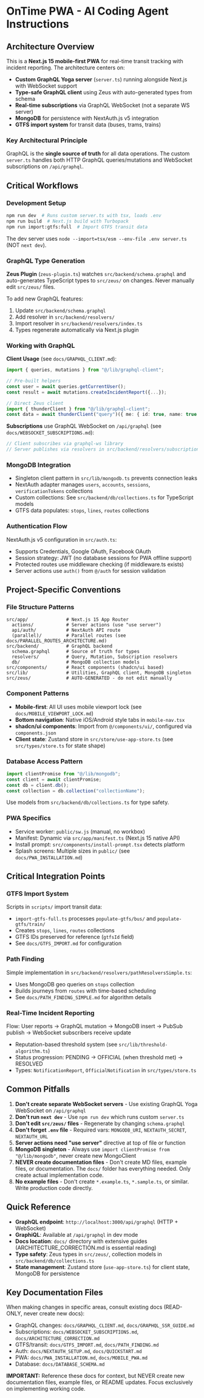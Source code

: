 # OnTime PWA - AI Coding Agent Instructions

## Architecture Overview

This is a **Next.js 15 mobile-first PWA** for real-time transit tracking with incident reporting. The architecture centers on:
- **Custom GraphQL Yoga server** (`server.ts`) running alongside Next.js with WebSocket support
- **Type-safe GraphQL client** using Zeus with auto-generated types from schema
- **Real-time subscriptions** via GraphQL WebSocket (not a separate WS server)
- **MongoDB** for persistence with NextAuth.js v5 integration
- **GTFS import system** for transit data (buses, trams, trains)

### Key Architectural Principle
GraphQL is the **single source of truth** for all data operations. The custom `server.ts` handles both HTTP GraphQL queries/mutations and WebSocket subscriptions on `/api/graphql`.

## Critical Workflows

### Development Setup
```bash
npm run dev  # Runs custom server.ts with tsx, loads .env
npm run build  # Next.js build with Turbopack
npm run import:gtfs:full  # Import GTFS transit data
```

The dev server uses `node --import=tsx/esm --env-file .env server.ts` (NOT `next dev`).

### GraphQL Type Generation
**Zeus Plugin** (`zeus-plugin.ts`) watches `src/backend/schema.graphql` and auto-generates TypeScript types to `src/zeus/` on changes. Never manually edit `src/zeus/` files.

To add new GraphQL features:
1. Update `src/backend/schema.graphql`
2. Add resolver in `src/backend/resolvers/`
3. Import resolver in `src/backend/resolvers/index.ts`
4. Types regenerate automatically via Next.js plugin

### Working with GraphQL

**Client Usage** (see `docs/GRAPHQL_CLIENT.md`):
```typescript
import { queries, mutations } from "@/lib/graphql-client";

// Pre-built helpers
const user = await queries.getCurrentUser();
const result = await mutations.createIncidentReport({...});

// Direct Zeus client
import { thunderClient } from "@/lib/graphql-client";
const data = await thunderClient("query")({ me: { id: true, name: true } });
```

**Subscriptions** use GraphQL WebSocket on `/api/graphql` (see `docs/WEBSOCKET_SUBSCRIPTIONS.md`):
```typescript
// Client subscribes via graphql-ws library
// Server publishes via resolvers in src/backend/resolvers/subscriptions.ts
```

### MongoDB Integration
- Singleton client pattern in `src/lib/mongodb.ts` prevents connection leaks
- NextAuth adapter manages `users`, `accounts`, `sessions`, `verificationTokens` collections
- Custom collections: See `src/backend/db/collections.ts` for TypeScript models
- GTFS data populates: `stops`, `lines`, `routes` collections

### Authentication Flow
NextAuth.js v5 configuration in `src/auth.ts`:
- Supports Credentials, Google OAuth, Facebook OAuth
- Session strategy: JWT (no database sessions for PWA offline support)
- Protected routes use middleware checking (if middleware.ts exists)
- Server actions use `auth()` from `@/auth` for session validation

## Project-Specific Conventions

### File Structure Patterns
```
src/app/              # Next.js 15 App Router
  actions/            # Server actions (use "use server")
  api/auth/           # NextAuth API route
  (parallel)/         # Parallel routes (see docs/PARALLEL_ROUTES_ARCHITECTURE.md)
src/backend/          # GraphQL backend
  schema.graphql      # Source of truth for types
  resolvers/          # Query, Mutation, Subscription resolvers
  db/                 # MongoDB collection models
src/components/       # React components (shadcn/ui based)
src/lib/              # Utilities, GraphQL client, MongoDB singleton
src/zeus/             # AUTO-GENERATED - do not edit manually
```

### Component Patterns
- **Mobile-first**: All UI uses mobile viewport lock (see `docs/MOBILE_VIEWPORT_LOCK.md`)
- **Bottom navigation**: Native iOS/Android style tabs in `mobile-nav.tsx`
- **shadcn/ui components**: Import from `@/components/ui/`, configured via `components.json`
- **Client state**: Zustand store in `src/store/use-app-store.ts` (see `src/types/store.ts` for state shape)

### Database Access Pattern
```typescript
import clientPromise from "@/lib/mongodb";
const client = await clientPromise;
const db = client.db();
const collection = db.collection("collectionName");
```
Use models from `src/backend/db/collections.ts` for type safety.

### PWA Specifics
- Service worker: `public/sw.js` (manual, no workbox)
- Manifest: Dynamic via `src/app/manifest.ts` (Next.js 15 native API)
- Install prompt: `src/components/install-prompt.tsx` detects platform
- Splash screens: Multiple sizes in `public/` (see `docs/PWA_INSTALLATION.md`)

## Critical Integration Points

### GTFS Import System
Scripts in `scripts/` import transit data:
- `import-gtfs-full.ts` processes `populate-gtfs/bus/` and `populate-gtfs/train/`
- Creates `stops`, `lines`, `routes` collections
- GTFS IDs preserved for reference (`gtfsId` field)
- See `docs/GTFS_IMPORT.md` for configuration

### Path Finding
Simple implementation in `src/backend/resolvers/pathResolversSimple.ts`:
- Uses MongoDB geo queries on `stops` collection
- Builds journeys from `routes` with time-based scheduling
- See `docs/PATH_FINDING_SIMPLE.md` for algorithm details

### Real-Time Incident Reporting
Flow: User reports → GraphQL mutation → MongoDB insert → PubSub publish → WebSocket subscribers receive update
- Reputation-based threshold system (see `src/lib/threshold-algorithm.ts`)
- Status progression: PENDING → OFFICIAL (when threshold met) → RESOLVED
- Types: `NotificationReport`, `OfficialNotification` in `src/types/store.ts`

## Common Pitfalls

1. **Don't create separate WebSocket servers** - Use existing GraphQL Yoga WebSocket on `/api/graphql`
2. **Don't run `next dev`** - Use `npm run dev` which runs custom `server.ts`
3. **Don't edit `src/zeus/` files** - Regenerate by changing `schema.graphql`
4. **Don't forget `.env` file** - Required vars: `MONGODB_URI`, `NEXTAUTH_SECRET`, `NEXTAUTH_URL`
5. **Server actions need "use server"** directive at top of file or function
6. **MongoDB singleton** - Always use `import clientPromise from "@/lib/mongodb"`, never create new MongoClient
7. **NEVER create documentation files** - Don't create MD files, example files, or documentation. The `docs/` folder has everything needed. Only create actual implementation code.
8. **No example files** - Don't create `*.example.ts`, `*.sample.ts`, or similar. Write production code directly.

## Quick Reference

- **GraphQL endpoint**: `http://localhost:3000/api/graphql` (HTTP + WebSocket)
- **GraphiQL**: Available at `/api/graphql` in dev mode
- **Docs location**: `docs/` directory with extensive guides (ARCHITECTURE_CORRECTION.md is essential reading)
- **Type safety**: Zeus types in `src/zeus/`, collection models in `src/backend/db/collections.ts`
- **State management**: Zustand store (`use-app-store.ts`) for client state, MongoDB for persistence

## Key Documentation Files

When making changes in specific areas, consult existing docs (READ-ONLY, never create new docs):
- GraphQL changes: `docs/GRAPHQL_CLIENT.md`, `docs/GRAPHQL_SSR_GUIDE.md`
- Subscriptions: `docs/WEBSOCKET_SUBSCRIPTIONS.md`, `docs/ARCHITECTURE_CORRECTION.md`
- GTFS/transit: `docs/GTFS_IMPORT.md`, `docs/PATH_FINDING.md`
- Auth: `docs/NEXTAUTH_SETUP.md`, `docs/QUICKSTART.md`
- PWA: `docs/PWA_INSTALLATION.md`, `docs/MOBILE_PWA.md`
- Database: `docs/DATABASE_SCHEMA.md`

**IMPORTANT:** Reference these docs for context, but NEVER create new documentation files, example files, or README updates. Focus exclusively on implementing working code.
